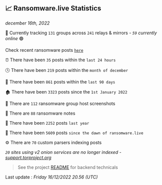 
## 📈 Ransomware.live Statistics
_december 16th, 2022_

🔎 Currently tracking `131` groups across `241` relays & mirrors - _`59` currently online_ 🟢

Check recent ransomware posts [`here`](recentposts.md)


⏰ There have been `35` posts within the `last 24 hours`

🕓 There have been `219` posts within the `month of december`

📅 There have been `861` posts within the `last 90 days`

🏚 There have been `3323` posts since the `1st January 2022`

📸 There are `112` ransomware group host screenshots

📝 There are `88` ransomware notes

🚀 There have been `2252` posts `last year`

🐣 There have been `5609` posts `since the dawn of ransomware.live`

⚙️ There are `70` custom parsers indexing posts

_`20` sites using v2 onion services are no longer indexed - [support.torproject.org](https://support.torproject.org/onionservices/v2-deprecation/)_

> See the project [README](https://github.com/jmousqueton/ransomwatch#readme) for backend technicals



Last update : _Friday 16/12/2022 20.56 (UTC)_


